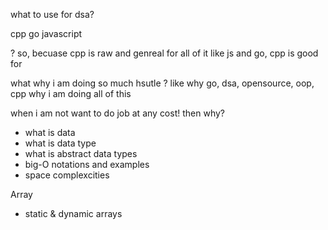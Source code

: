 what to use for dsa?

cpp
go
javascript

?
so, 
becuase cpp is raw and genreal for all of it like js and go,
cpp is good for 

what why i am doing so much hsutle ?
like why go, dsa, opensource, oop, cpp
why i am doing all of this

when i am not want to do job at any cost!
then why?



- what is data
- what is data type
- what is abstract data types
- big-O notations and examples
- space complexcities

Array
- static & dynamic arrays